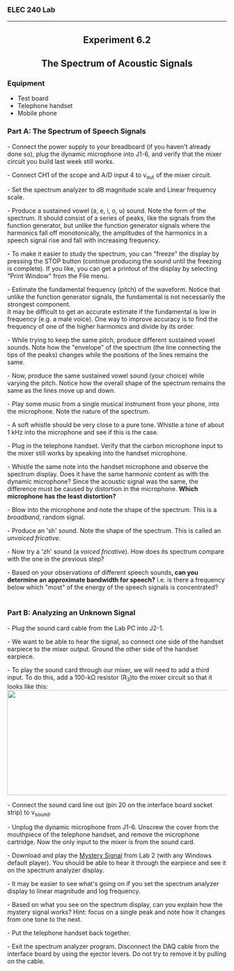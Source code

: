 
<h3>ELEC 240 Lab<hr></h3>


<center>

<h2>
Experiment 6.2
</h2>
<h2>
The Spectrum of Acoustic Signals
</h2>
</center>
<h3>

<h3>
    Equipment
</h3>
<ul>
<li>Test board
<li>Telephone handset
<li>Mobile phone
</ul>
<h3>
    Part A: The Spectrum of Speech Signals
</h3>
<p>
    - Connect the power supply to your breadboard (if you haven't already done so), plug the dynamic microphone into J1-6, and verify that the mixer circuit you build last week still works.
</p>
<p>
    - Connect CH1 of the scope and A/D input 4 to v<sub>out</sub> of the mixer circuit.
</p>
<p>
    - Set the spectrum analyzer to dB magnitude scale and Linear frequency scale.
</p>
<p>
    - Produce a sustained vowel (a, e, i, o, u) sound. Note the form of the spectrum. It should consist of a series of peaks, like the signals from the
    function generator, but unlike the function generator signals where the harmonics fall off monotonically, the amplitudes of the harmonics in a speech
    signal rise and fall with increasing frequency.
</p>
<p>
    - To make it easier to study the spectrum, you can "freeze" the display by pressing the STOP button (continue producing the sound until the freezing is
    complete). If you like, you can get a printout of the display by selecting "Print Window" from the File menu.
</p>
<p>
    - Estimate the fundamental frequency (pitch) of the waveform. Notice that unlike the function generator signals, the fundamental is not necessarily the
    strongest component.
    <br/>
    It may be difficult to get an accurate estimate if the fundamental is low in frequency (e.g. a male voice). One way to improve accuracy is to find the
    frequency of one of the higher harmonics and divide by its order.
</p>
<p>
    - While trying to keep the same pitch, produce different sustained vowel sounds. Note how the "envelope" of the spectrum (the line connecting the tips of
    the peaks) changes while the positions of the lines remains the same.
</p>
<p>
    - Now, produce the same sustained vowel sound (your choice) while varying the pitch. Notice how the overall shape of the spectrum remains the same as the
    lines move up and down.
</p>
<p>
    - Play some music from a single musical instrument from your phone, into the microphone. Note the nature of the spectrum.
</p>
<p>
    - A soft whistle should be very close to a pure tone. Whistle a tone of about 1 kHz into the microphone and see if this is the case.
</p>
<p>
    - Plug in the telephone handset. Verify that the carbon microphone input to the mixer still works by speaking into the handset microphone.
</p>
<p>
    - Whistle the same note into the handset microphone and observe the spectrum display. Does it have the same harmonic content as with the dynamic
microphone? Since the acoustic signal was the same, the difference must be caused by distortion in the microphone.    <strong>Which microphone has the least distortion? </strong>
</p>
<p>
    - Blow into the microphone and note the shape of the spectrum. This is a <em>broadband</em>, random signal.
</p>
<p>
    - Produce an 'sh' sound. Note the shape of the spectrum. This is called an <em>unvoiced fricative</em>.
</p>
<p>
    - Now try a 'zh' sound (a <em>voiced fricative</em>). How does its spectrum compare with the one in the previous step?
</p>
<p>
    - Based on your observations of different speech sounds<strong>, can you determine an approximate bandwidth for speech?</strong> i.e. is there a frequency
    below which "most" of the energy of the speech signals is concentrated?
    <br/>
    <br/>
</p>
<h3>
    Part B: Analyzing an Unknown Signal
</h3>
<p>
    - Plug the sound card cable from the Lab PC into J2-1.
</p>
<p>
    - We want to be able to hear the signal, so connect one side of the handset earpiece to the mixer output. Ground the other side of the handset earpiece.
</p>
<p>
    - To play the sound card through our mixer, we will need to add a third input. To do this, add a 100-k&#8486; resistor (R<sub>3</sub>)to the mixer
    circuit so that it looks like this:
    <br/>
    <img width="537" height="241" src="../figs/img182.png"/>
</p>
<p>
    - Connect the sound card line out (pin 20 on the interface board socket strip) to v<sub>sound</sub>.
</p>
<p>
    - Unplug the dynamic microphone from J1-6. Unscrew the cover from the mouthpiece of the telephone handset, and remove the microphone cartridge. Now the
    only input to the mixer is from the sound card.
</p>
<p>
    - Download and play the <a name="Mystery"></a><a href=../signals/shepard30.au>Mystery Signal</a> from Lab 2 (with
    any Windows default player). You should be able to hear it through the earpiece and see it on the spectrum analyzer display.
</p>
<p>
    - It may be easier to see what's going on if you set the spectrum analyzer display to linear magnitude and log frequency.
</p>
<p>
    - Based on what you see on the spectrum display, can you explain how the mystery signal works? Hint: focus on a single peak and note how it changes from
    one tone to the next.
</p>
<p>
    - Put the telephone handset back together.
</p>
<p>
    - Exit the spectrum analyzer program. Disconnect the DAQ cable from the interface board by using the ejector levers. Do not try to remove it by pulling on
    the cable.
</p>
</DT>
